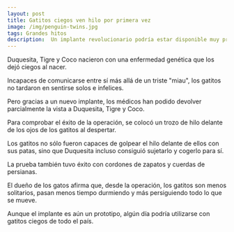 ```yaml
---
layout: post
title: Gatitos ciegos ven hilo por primera vez
image: /img/penguin-twins.jpg
tags: Grandes hitos
description:  Un implante revolucionario podría estar disponible muy pronto.
---
```


Duquesita, Tigre y Coco nacieron con una enfermedad genética que los dejó ciegos al nacer.

Incapaces de comunicarse entre sí más allá de un triste "miau", los gatitos no tardaron en sentirse solos e infelices.

Pero gracias a un nuevo implante, los médicos han podido devolver parcialmente la vista a Duquesita, Tigre y Coco.

Para comprobar el éxito de la operación, se colocó un trozo de hilo delante de los ojos de los gatitos al despertar.

Los gatitos no sólo fueron capaces de golpear el hilo delante de ellos con sus patas, sino que Duquesita incluso consiguió sujetarlo y cogerlo para sí.

La prueba también tuvo éxito con cordones de zapatos y cuerdas de persianas.

El dueño de los gatos afirma que, desde la operación, los gatitos son menos solitarios, pasan menos tiempo durmiendo y más persiguiendo todo lo que se mueve.

Aunque el implante es aún un prototipo, algún día podría utilizarse con gatitos ciegos de todo el país.
